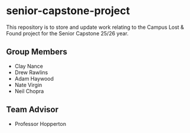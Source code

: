 # senior-capstone-project
This repository is to store and update work relating to the Campus Lost &amp; Found project for the Senior Capstone 25/26 year. 

## Group Members
- Clay Nance
- Drew Rawlins
- Adam Haywood
- Nate Virgin
- Neil Chopra

## Team Advisor
- Professor Hopperton
